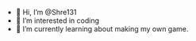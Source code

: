 - 👋 Hi, I’m @Shre131
- 👀 I’m interested in coding
- 🌱 I’m currently learning about making my own game.


<!---
Shre131/Shre131 is a ✨ special ✨ repository because its `README.md` (this file) appears on your GitHub profile.
You can click the Preview link to take a look at your changes.
--->
